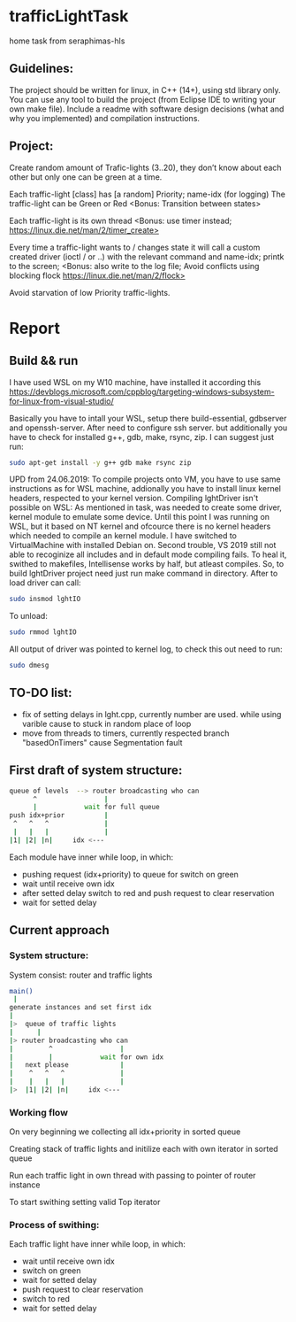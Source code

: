 # trafficLightTask
home task from seraphimas-hls

## Guidelines:
The project should be written for linux, in C++ (14+), using std library only.
You can use any tool to build the project (from Eclipse IDE to writing your own make file).
Include a readme with software design decisions (what and why you implemented) and compilation instructions.
 
## Project:
Create random amount of Trafic-lights (3..20), they don’t know about each other but only one can be green at a time.
 
Each traffic-light [class] has [a random] Priority; name-idx (for logging)
The traffic-light can be Green or Red <Bonus: Transition between states>

Each traffic-light is its own thread <Bonus: use timer instead; https://linux.die.net/man/2/timer_create>
 
Every time a traffic-light wants to / changes state it will call a custom created driver (ioctl / or ..) with the relevant command and name-idx; printk to the screen; <Bonus: also write to the log file; Avoid conflicts using blocking flock https://linux.die.net/man/2/flock>

Avoid starvation of low Priority traffic-lights.
# Report
## Build && run
I have used WSL on my W10 machine, have installed it according this https://devblogs.microsoft.com/cppblog/targeting-windows-subsystem-for-linux-from-visual-studio/

Basically you have to intall your WSL, setup there build-essential, gdbserver and openssh-server. After need to configure ssh server.
but additionally you have to check for installed g++, gdb, make, rsync, zip. I can suggest just run:
```bash
sudo apt-get install -y g++ gdb make rsync zip
```
UPD from 24.06.2019:
To compile projects onto VM, you have to use same instructions as for WSL machine, addionally you have to install linux kernel headers, respected to your kernel version.
Compiling lghtDriver isn't possible on WSL:
As mentioned in task, was needed to create some driver, kernel module to emulate some device. Until this point I was running on WSL, but it based on NT kernel and ofcource there is no kernel headers which needed to compile an kernel module. I have switched to VirtualMachine with installed Debian on. Second trouble, VS 2019 still not able to recoginize all includes and in default mode compiling fails. To heal it, swithed to makefiles, Intellisense works by half, but atleast compiles.
So, to build lghtDriver project need just run make command in directory. After to load driver can call:
```bash
sudo insmod lghtIO
```
To unload:
```bash
sudo rmmod lghtIO
```
All output of driver was pointed to kernel log, to check this out need to run:
```bash
sudo dmesg
```
## TO-DO list:
 - fix of setting delays in lght.cpp, currently number are used. while using varible cause to stuck in random place of loop
 - move from threads to timers, currently respected branch "basedOnTimers" cause Segmentation fault

## First draft of system structure:
```bash
queue of levels  --> router broadcasting who can
      ^                 |
      |            wait for full queue
push idx+prior          |
 ^   ^   ^              |
 |   |   |              |
|1| |2| |n|     idx <--- 
```
Each module have inner while loop, in which:
 - pushing request (idx+priority) to queue for switch on green
 - wait until receive own idx
 - after setted delay switch to red and push request to clear reservation
 - wait for setted delay
 
 ## Current approach
 ### System structure:
 System consist: router and traffic lights
 ```bash
main()
  |
generate instances and set first idx
 |
 |>  queue of traffic lights
 |      |
 |> router broadcasting who can
 |         ^                 |
 |         |            wait for own idx
 |   next please             |
 |    ^   ^   ^              |
 |    |   |   |              |
 |>  |1| |2| |n|     idx <--- 
```
### Working flow
On very beginning we collecting all idx+priority in sorted queue

Creating stack of traffic lights and initilize each with own iterator in sorted queue

Run each traffic light in own thread with passing to pointer of router instance

To start swithing setting valid Top iterator

### Process of swithing:
Each traffic light have inner while loop, in which:
 - wait until receive own idx
 - switch on green
 - wait for setted delay
 - push request to clear reservation
 - switch to red
 - wait for setted delay

